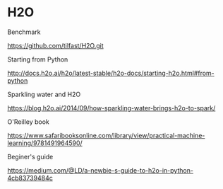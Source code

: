 # H2O


Benchmark

https://github.com/tilfast/H2O.git


Starting from Python

http://docs.h2o.ai/h2o/latest-stable/h2o-docs/starting-h2o.html#from-python


Sparkling water and H2O

https://blog.h2o.ai/2014/09/how-sparkling-water-brings-h2o-to-spark/


O'Reilley book

https://www.safaribooksonline.com/library/view/practical-machine-learning/9781491964590/


Beginer's guide

https://medium.com/@LD/a-newbie-s-guide-to-h2o-in-python-4cb83739484c
